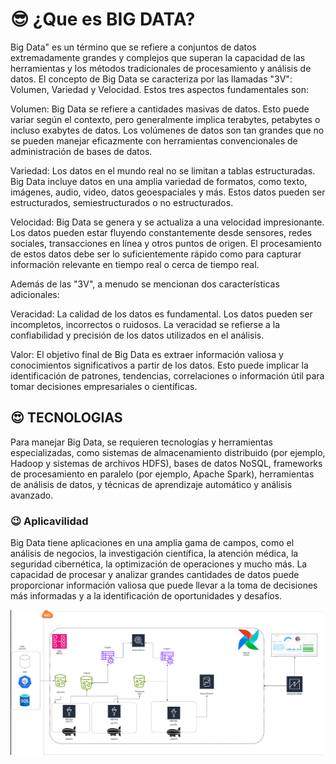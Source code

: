 # :sunglasses: ¿Que es BIG DATA?
Big Data" es un término que se refiere a conjuntos de datos extremadamente grandes y complejos que superan la capacidad de las herramientas y los métodos tradicionales de procesamiento y análisis de datos. El concepto de Big Data se caracteriza por las llamadas "3V": Volumen, Variedad y Velocidad. Estos tres aspectos fundamentales son:

Volumen: Big Data se refiere a cantidades masivas de datos. Esto puede variar según el contexto, pero generalmente implica terabytes, petabytes o incluso exabytes de datos. Los volúmenes de datos son tan grandes que no se pueden manejar eficazmente con herramientas convencionales de administración de bases de datos.

Variedad: Los datos en el mundo real no se limitan a tablas estructuradas. Big Data incluye datos en una amplia variedad de formatos, como texto, imágenes, audio, video, datos geoespaciales y más. Estos datos pueden ser estructurados, semiestructurados o no estructurados.

Velocidad: Big Data se genera y se actualiza a una velocidad impresionante. Los datos pueden estar fluyendo constantemente desde sensores, redes sociales, transacciones en línea y otros puntos de origen. El procesamiento de estos datos debe ser lo suficientemente rápido como para capturar información relevante en tiempo real o cerca de tiempo real.

Además de las "3V", a menudo se mencionan dos características adicionales:

Veracidad: La calidad de los datos es fundamental. Los datos pueden ser incompletos, incorrectos o ruidosos. La veracidad se refierse a la confiabilidad y precisión de los datos utilizados en el análisis.

Valor: El objetivo final de Big Data es extraer información valiosa y conocimientos significativos a partir de los datos. Esto puede implicar la identificación de patrones, tendencias, correlaciones o información útil para tomar decisiones empresariales o científicas.
## :heart_eyes: TECNOLOGIAS
Para manejar Big Data, se requieren tecnologías y herramientas especializadas, como sistemas de almacenamiento distribuido (por ejemplo, Hadoop y sistemas de archivos HDFS), bases de datos NoSQL, frameworks de procesamiento en paralelo (por ejemplo, Apache Spark), herramientas de análisis de datos, y técnicas de aprendizaje automático y análisis avanzado.
### :wink: Aplicavilidad
Big Data tiene aplicaciones en una amplia gama de campos, como el análisis de negocios, la investigación científica, la atención médica, la seguridad cibernética, la optimización de operaciones y mucho más. La capacidad de procesar y analizar grandes cantidades de datos puede proporcionar información valiosa que puede llevar a la toma de decisiones más informadas y a la identificación de oportunidades y desafíos.

<img src="Screenshot from 2023-09-22 00-06-03.png" alt="image of my ETL" width="500">